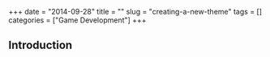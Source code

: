+++ 
date = "2014-09-28"
title = ""
slug = "creating-a-new-theme" 
tags = []
categories = ["Game Development"]
+++

## Introduction
